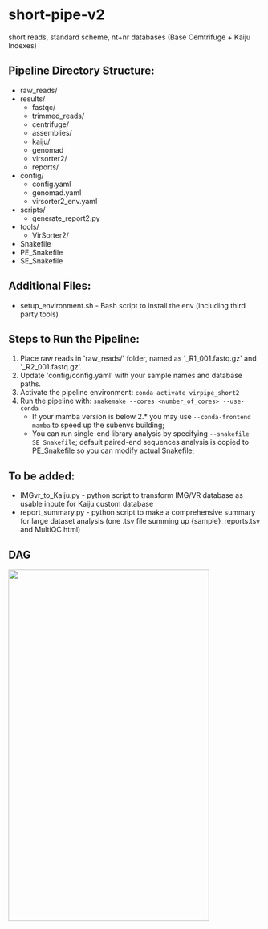 # short-pipe-v2
short reads, standard scheme, nt+nr databases (Base Cemtrifuge + Kaiju Indexes)

Pipeline Directory Structure:
-----------------------------
- raw_reads/            
- results/              
  - fastqc/             
  - trimmed_reads/      
  - centrifuge/                    
  - assemblies/                  
  - kaiju/
  - genomad     
  - virsorter2/         
  - reports/            
- config/
  - config.yaml
  - genomad.yaml
  - virsorter2_env.yaml               
- scripts/
  - generate_report2.py              
- tools/
  - VirSorter2/                   
- Snakefile
- PE_Snakefile
- SE_Snakefile

Additional Files:
--------------------------
- setup_environment.sh - Bash script to install the env (including third party tools)

Steps to Run the Pipeline:
--------------------------
1. Place raw reads in 'raw_reads/' folder, named as '<sample>_R1_001.fastq.gz' and '<sample>_R2_001.fastq.gz'.
2. Update 'config/config.yaml' with your sample names and database paths.
3. Activate the pipeline environment:
   `conda activate virpipe_short2`
4. Run the pipeline with:
   `snakemake --cores <number_of_cores> --use-conda`
   - If your mamba version is below 2.* you may use `--conda-frontend mamba` to speed up the subenvs building;
   - You can run single-end library analysis by specifying `--snakefile SE_Snakefile`; default paired-end sequences analysis is copied to PE_Snakefile so you can modify actual Snakefile; 

To be added:
--------------------------
- IMGvr_to_Kaiju.py - python script to transform IMG/VR database as usable inpute for Kaiju custom database
- report_summary.py - python script to make a comprehensive summary for large dataset analysis (one .tsv file summing up {sample}_reports.tsv and MultiQC html)


## DAG
<img src="https://github.com/user-attachments/assets/434f5f39-8d63-4b37-83ba-a635c537d4b7" width="400" height="700" />
